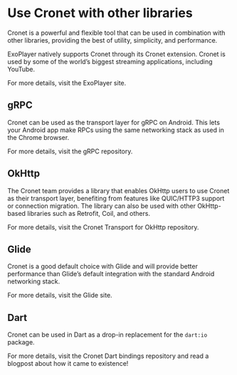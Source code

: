# Use Cronet with other libraries

Cronet is a powerful and flexible tool that can be used in combination with other libraries, providing the best of utility, simplicity, and performance.

ExoPlayer natively supports Cronet through its Cronet extension. Cronet is used by some of the world’s biggest streaming applications, including YouTube.

For more details, visit the ExoPlayer site.

gRPC
----

Cronet can be used as the transport layer for gRPC on Android. This lets your Android app make RPCs using the same networking stack as used in the Chrome browser.

For more details, visit the gRPC repository.

OkHttp
------

The Cronet team provides a library that enables OkHttp users to use Cronet as their transport layer, benefiting from features like QUIC/HTTP3 support or connection migration. The library can also be used with other OkHttp-based libraries such as Retrofit, Coil, and others.

For more details, visit the Cronet Transport for OkHttp repository.

Glide
-----

Cronet is a good default choice with Glide and will provide better performance than Glide’s default integration with the standard Android networking stack.

For more details, visit the Glide site.

Dart
----

Cronet can be used in Dart as a drop-in replacement for the `dart:io` package.

For more details, visit the Cronet Dart bindings repository and read a blogpost about how it came to existence!